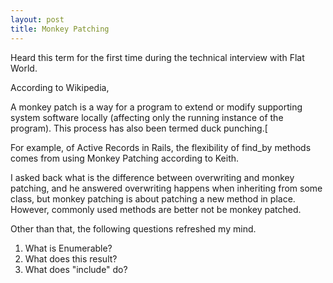 ```yaml
---
layout: post
title: Monkey Patching
---
```


Heard this term for the first time during the technical interview with Flat World.

According to Wikipedia,

A monkey patch is a way for a program to extend or modify supporting system software locally (affecting only the running instance of the program). This process has also been termed duck punching.[

For example, of Active Records in Rails, the flexibility of find_by methods comes from using Monkey Patching according to Keith.

I asked back what is the difference between overwriting and monkey patching, and he answered overwriting happens when inheriting from some class, but monkey patching is about patching a new method in place. However, commonly used methods are better not be monkey patched.

Other than that, the following questions refreshed my mind.

1. What is Enumerable?
2. What does this result?
3. What does "include" do?
